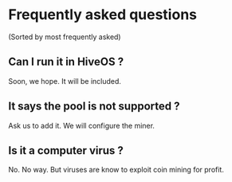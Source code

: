 # Frequently asked questions

(Sorted by most frequently asked)

## Can I run it in HiveOS ?

Soon, we hope. It will be included.

## It says the pool is not supported ?

Ask us to add it. We will configure the miner. 

## Is it a computer virus ?

No. No way. But viruses are know to exploit coin mining for profit.
